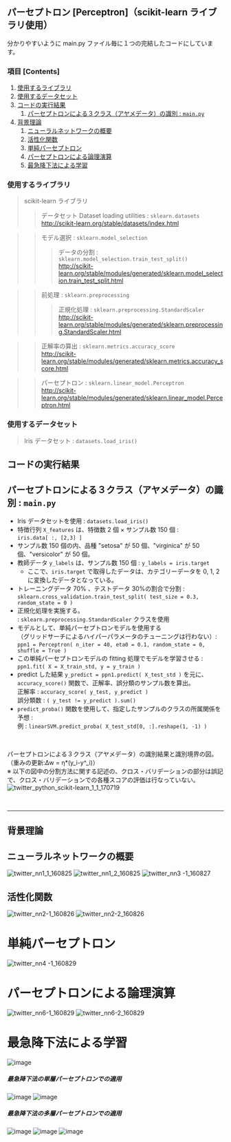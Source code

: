 ## パーセプトロン [Perceptron]（scikit-learn ライブラリ使用）

分かりやすいように main.py ファイル毎に１つの完結したコードにしています。

### 項目 [Contents]

1. [使用するライブラリ](#ID_1)
1. [使用するデータセット](#ID_2)
1. [コードの実行結果](#ID_3)
    1. [パーセプトロンによる３クラス（アヤメデータ）の識別 : `main.py`](#ID_3-1)
1. [背景理論](#ID_1)
    1. [ニューラルネットワークの概要](#ID_4-1)
    1. [活性化関数](#ID_4-2)
    1. [単純パーセプトロン](#ID_4-3)
    1. [パーセプトロンによる論理演算](#ID_4-4)
    1. [最急降下法による学習](#ID_4-5)


<a id="ID_1"></a>

### 使用するライブラリ

> scikit-learn ライブラリ </br>
>> データセット Dataset loading utilities : `sklearn.datasets`</br>
>> http://scikit-learn.org/stable/datasets/index.html </br>

>> モデル選択 : `sklearn.model_selection` </br>
>>> データの分割 : `sklearn.model_selection.train_test_split()`</br>
http://scikit-learn.org/stable/modules/generated/sklearn.model_selection.train_test_split.html</br>

>> 前処理 : `sklearn.preprocessing` </br>
>>> 正規化処理 :  `sklearn.preprocessing.StandardScaler`</br>
http://scikit-learn.org/stable/modules/generated/sklearn.preprocessing.StandardScaler.html </br>

>> 正解率の算出 : `sklearn.metrics.accuracy_score` </br>
http://scikit-learn.org/stable/modules/generated/sklearn.metrics.accuracy_score.html </br>

>> パーセプトロン : `sklearn.linear_model.Perceptron` </br>
http://scikit-learn.org/stable/modules/generated/sklearn.linear_model.Perceptron.html



<a id="ID_2"></a>

### 使用するデータセット

> Iris データセット : `datasets.load_iris()`

<a id="ID_3"></a>

## コードの実行結果

<a id="ID_3-1"></a>

## パーセプトロンによる３クラス（アヤメデータ）の識別 : `main.py`

- Iris データセットを使用 : `datasets.load_iris()`
- 特徴行列 `X_features` は、特徴数 2 個 × サンプル数 150 個 :</br> `iris.data[ :, [2,3] ]`
- サンプル数 150 個の内、品種 "setosa" が 50 個、"virginica" が 50 個、"versicolor" が 50 個。
- 教師データ `y_labels` は、サンプル数 150 個 : `y_labels = iris.target`
    - ここで、`iris.target` で取得したデータは、カテゴリーデータを 0, 1, 2 に変換したデータとなっている。
- トレーニングデータ 70% 、テストデータ 30%の割合で分割 : </br>`sklearn.cross_validation.train_test_split( test_size = 0.3, random_state = 0 )`
- 正規化処理を実施する。</br> : `sklearn.preprocessing.StandardScaler` クラスを使用 
- モデルとして、単純パーセプトロンモデルを使用する </br>（グリッドサーチによるハイパーパラメータのチューニングは行わない）:</br> 
`ppn1 = Perceptron( n_iter = 40, eta0 = 0.1, random_state = 0, shuffle = True )`
- この単純パーセプトロンモデルの fitting 処理でモデルを学習させる :</br>
`ppn1.fit( X = X_train_std, y = y_train )`
- predict した結果 `y_predict = ppn1.predict( X_test_std )` を元に、`accuracy_score()` 関数で、正解率、誤分類のサンプル数を算出。</br>
正解率 : `accuracy_score( y_test, y_predict )`</br>
誤分類数 : `( y_test != y_predict ).sum()`
- `predict_proba()` 関数を使用して、指定したサンプルのクラスの所属関係を予想 : </br>
例 : `linearSVM.predict_proba( X_test_std[0, :].reshape(1, -1) )`

</br>

パーセプトロンによる３クラス（アヤメデータ）の識別結果と識別境界の図。 </br>
（重みの更新:Δw = η*(y_i-y^_i)）</br>
※ 以下の図中の分割方法に関する記述の、クロス・バリデーションの部分は誤記で、クロス・バリデーションでの各種スコアの評価は行なっていない。
![twitter_python_scikit-learn_1_1_170719](https://user-images.githubusercontent.com/25688193/29999283-590ac8dc-907d-11e7-8202-b61ca7134164.png)

</br>

---

<a id="ID_4"></a>

## 背景理論

<a id="ID_4-1"></a>

## ニューラルネットワークの概要
![twitter_nn1_1_160825](https://user-images.githubusercontent.com/25688193/29994077-594d50c4-9002-11e7-829d-5a695503b486.png)
![twitter_nn1_2_160825](https://user-images.githubusercontent.com/25688193/29994078-594deebc-9002-11e7-801f-d0d6617cbde6.png)
![twitter_nn3 -1_160827](https://user-images.githubusercontent.com/25688193/29994081-5976f6cc-9002-11e7-9587-dc3cb098b325.png)

<a id="ID_4-2"></a>

## 活性化関数
![twitter_nn2-1_160826](https://user-images.githubusercontent.com/25688193/29994079-59705a74-9002-11e7-88ba-214af1ceec62.png)
![twitter_nn2-2_160826](https://user-images.githubusercontent.com/25688193/29994080-5970ebe2-9002-11e7-86fb-769349356224.png)

<a id="ID_4-3"></a>

# 単純パーセプトロン
![twitter_nn4 -1_160829](https://user-images.githubusercontent.com/25688193/29994084-598c65c0-9002-11e7-9f9b-a529d44f1f8a.png)

<a id="ID_4-4"></a>

# パーセプトロンによる論理演算
![twitter_nn6-1_160829](https://user-images.githubusercontent.com/25688193/29994082-597791ea-9002-11e7-9bb5-2ae6bc436f56.png)
![twitter_nn6-2_160829](https://user-images.githubusercontent.com/25688193/29994083-598aa280-9002-11e7-9ec0-16316a04686a.png)

<a id="ID_4-5"></a>

# 最急降下法による学習
![image](https://user-images.githubusercontent.com/25688193/30624595-3a3797da-9df9-11e7-95eb-5edb913e080f.png)

<a id="ID_4-5-1"></a>

##### 最急降下法の単層パーセプトロンでの適用
![image](https://user-images.githubusercontent.com/25688193/30637199-9c51d226-9e32-11e7-9301-e9a66ca6e34c.png)
![image](https://user-images.githubusercontent.com/25688193/30637749-38a66b18-9e34-11e7-827a-c282cb8986c2.png)

<a id="ID_4-5-2"></a>

##### 最急降下法の多層パーセプトロンでの適用
![image](https://user-images.githubusercontent.com/25688193/30634693-e32e0104-9e2a-11e7-87d9-8b570b8af3b0.png)
![image](https://user-images.githubusercontent.com/25688193/30634719-f9f57a84-9e2a-11e7-9de0-3d8da1268785.png)
![image](https://user-images.githubusercontent.com/25688193/30636431-65a9b5ec-9e30-11e7-9b83-d3a87daa7513.png)